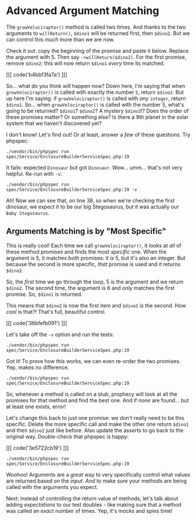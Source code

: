 # Advanced Argument Matching

The `growVelociraptor()` method is called two times. And thanks to the two arguments
to `willReturn()`, `$dino1` will be returned first, then `$dino2`. But we can control
this *much* more than we are now.

Check it out: copy the beginning of the promise and paste it below. Replace the
argument with 5. Then say `->willReturn($dino2)`. For the first promise, remove `$dino2`:
this will now return `$dino1` *every* time its matched.

[[[ code('b4bbf3fa7a') ]]]

So... what do you think will happen now? Down here, I'm saying that when
`growVelociraptor()` is called with exactly the number `5`, return `$dino2`.
But up here I'm saying: if `growVelociraptor()` is called with *any* `integer`,
return `$dino1`. So... when `growVelociraptor()` is called with the number 5,
what's going to be returned? `$dino1`? `$dino2`? A mystery `$dino3`!? Does the order
of these promises matter? Or something else? Is there a 9th planet in the solar
system that we haven't discovered yet?

I don't know! Let's find out! Or at least, answer a *few* of these questions. Try
phpspec:

```terminal-silent
./vendor/bin/phpspec run spec/Service/EnclosureBuilderServiceSpec.php:19
```

It fails: expected `Dinosaur` but got `Dinosaur`. Wow... umm... that's not very
helpful. Re-run with `-v`:

```terminal-silent
./vendor/bin/phpspec run spec/Service/EnclosureBuilderServiceSpec.php:19 -v
```

Ah! Now we can see that, on line 38, so when we're checking the first dinosaur,
we expect it to be our big Stegosaurus, but it was actually our `Baby Stegosaurus`.

## Arguments Matching is by "Most Specific"

This is really cool! Each time we call `growVelociraptor()`, it looks at *all* of
these method promises and finds the most *specific* one. When the argument is 5,
it matches *both* promises: it *is* 5, but it's also an integer. But because
the second is more specific, *that* promise is used and it returns `$dino2`.

So, the *first* time we go through the loop, 5 is the argument and we return `$dino2`.
The second time, the argument is 6 and *only* matches the first promise. So,
`$dino1` is returned.

This means that `$dino2` is now the first item and `$dino1` is the second. How
*cool* is that?! That's full, beautiful control.

[[[ code('36bfefb091') ]]]

Let's take off the `-v` option and run the tests:

```terminal-silent
./vendor/bin/phpspec run spec/Service/EnclosureBuilderServiceSpec.php:19
```

Got it! To prove how this works, we can even re-order the two promises. Yep, makes
no difference.

```terminal-silent
./vendor/bin/phpspec run spec/Service/EnclosureBuilderServiceSpec.php:19
```

So, whenever a method is called on a stub, prophecy will look at all the promises
for that method and find the best one. And if *none* are found... but at least one
exists, error!

Let's change this back to just one promise: we don't really need to be this specific.
Delete the more specific call and make the other one return `$dino1` and then `$dino2`
just like before. Also update the asserts to go back to the original way. Double-check
that phpspec is happy:

[[[ code('3e5722cb19') ]]]

```terminal-silent
./vendor/bin/phpspec run spec/Service/EnclosureBuilderServiceSpec.php:19
```

Woohoo! Arguments are a *great* way to very specifically control what values are
returned based on the *input*. *And* to make sure your methods are being called
with the arguments you expect.

Next: instead of controlling the return value of methods, let's talk about adding
*expectations* to our test doubles - like making sure that a method was called
an *exact* number of times. Yep, it's mocks and spies time!
